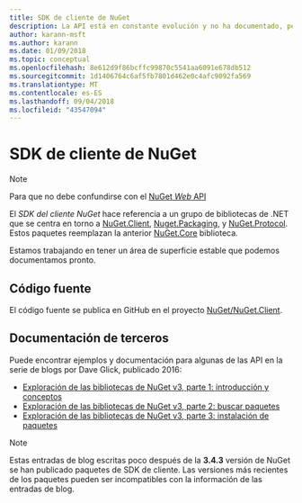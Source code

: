 ```yaml
---
title: SDK de cliente de NuGet
description: La API está en constante evolución y no ha documentado, pero los ejemplos están disponibles en el blog de Dave Glick.
author: karann-msft
ms.author: karann
ms.date: 01/09/2018
ms.topic: conceptual
ms.openlocfilehash: 8e612d9f86bcffc99870c5541aa6091e678db512
ms.sourcegitcommit: 1d1406764c6af5fb7801d462e0c4afc9092fa569
ms.translationtype: MT
ms.contentlocale: es-ES
ms.lasthandoff: 09/04/2018
ms.locfileid: "43547094"
---
```

# <a name="nuget-client-sdk"></a>SDK de cliente de NuGet

> [!Note]
> Para que no debe confundirse con el [NuGet *Web* API](https://docs.microsoft.com/en-us/nuget/api/overview)

El *SDK del cliente NuGet* hace referencia a un grupo de bibliotecas de .NET que se centra en torno a [NuGet.Client](https://www.nuget.org/packages/NuGet.Client), [Nuget.Packaging](https://www.nuget.org/packages/NuGet.Packaging), y [NuGet.Protocol](https://www.nuget.org/packages/NuGet.Protocol). Estos paquetes reemplazan la anterior [NuGet.Core](https://www.nuget.org/packages/NuGet.Core/) biblioteca.

Estamos trabajando en tener un área de superficie estable que podemos documentamos pronto.

## <a name="source-code"></a>Código fuente

El código fuente se publica en GitHub en el proyecto [NuGet/NuGet.Client](https://github.com/NuGet/NuGet.Client).

## <a name="third-party-documentation"></a>Documentación de terceros

Puede encontrar ejemplos y documentación para algunas de las API en la serie de blogs por Dave Glick, publicado 2016:

- [Exploración de las bibliotecas de NuGet v3, parte 1: introducción y conceptos](http://daveaglick.com/posts/exploring-the-nuget-v3-libraries-part-1)
- [Exploración de las bibliotecas de NuGet v3, parte 2: buscar paquetes](http://daveaglick.com/posts/exploring-the-nuget-v3-libraries-part-2)
- [Exploración de las bibliotecas de NuGet v3, parte 3: instalación de paquetes](http://daveaglick.com/posts/exploring-the-nuget-v3-libraries-part-3)

> [!Note]
> Estas entradas de blog escritas poco después de la **3.4.3** versión de NuGet se han publicado paquetes de SDK de cliente.
> Las versiones más recientes de los paquetes pueden ser incompatibles con la información de las entradas de blog.

